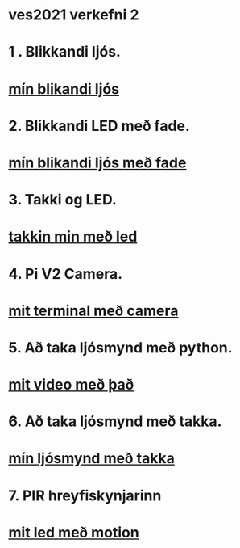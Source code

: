 # ves2021 verkefni 2


# 1 . Blikkandi ljós. 
# [mín blikandi ljós](https://www.youtube.com/watch?v=crXa31wJOCg)


# 2. Blikkandi LED með fade. 
# [mín blikandi ljós með fade](https://www.youtube.com/watch?v=F1WRJ6snw3s)

# 3. Takki og LED. 
# [takkin min með led](https://youtu.be/BX_hdv0Txf4)

# 4. Pi V2 Camera. 
# [mit terminal með camera](https://youtu.be/WdlS3xRY-Q0)

# 5. Að taka ljósmynd með python. 
# [mit video með það](https://youtu.be/Qpxed1qxJHc)


# 6. Að taka ljósmynd með takka. 
# [mín ljósmynd með takka](https://youtu.be/CdUHQwbrqVc)



# 7. PIR hreyfiskynjarinn
# [mit led með motion](https://youtu.be/AvznZfPOOas)
